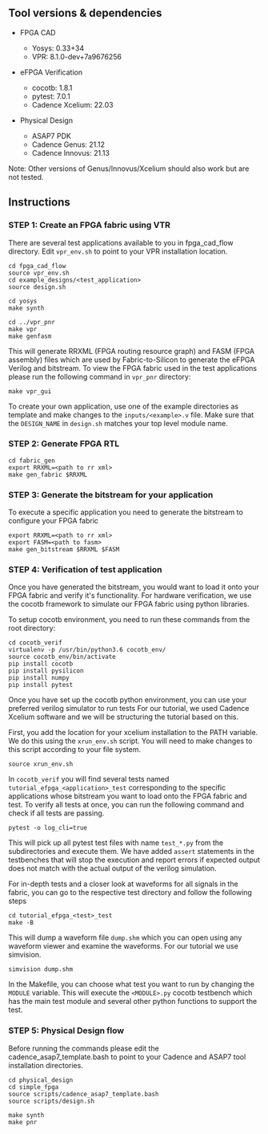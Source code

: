 ## Tool versions & dependencies

* FPGA CAD
    * Yosys: 0.33+34
    * VPR: 8.1.0-dev+7a9676256

* eFPGA Verification
    * cocotb: 1.8.1
    * pytest: 7.0.1
    * Cadence Xcelium: 22.03

* Physical Design
    * ASAP7 PDK 
    * Cadence Genus: 21.12
    * Cadence Innovus: 21.13

Note: Other versions of Genus/Innovus/Xcelium should also work but are not tested.


## Instructions


### STEP 1: Create an FPGA fabric using VTR 
There are several test applications available to you in fpga_cad_flow directory. Edit `vpr_env.sh` to point to your VPR installation location.

```command
cd fpga_cad_flow
source vpr_env.sh
cd example_designs/<test_application>
source design.sh

cd yosys
make synth

cd ../vpr_pnr
make vpr
make genfasm
```

This will generate RRXML (FPGA routing resource graph)  and FASM (FPGA assembly) files which are used by Fabric-to-Silicon to generate the eFPGA Verilog and bitstream. To view the FPGA fabric used in the test applications please run the following command in `vpr_pnr` directory:

```command
make vpr_gui
```

To create your own application, use one of the example directories as template and make changes to the `inputs/<example>.v` file. Make sure that the `DESIGN_NAME` in `design.sh` matches your top level module name.

### STEP 2: Generate FPGA RTL

```command
cd fabric_gen
export RRXML=<path to rr xml>
make gen_fabric $RRXML
```


### STEP 3: Generate the bitstream for your application
To execute a specific application you need to generate the bitstream to configure your FPGA fabric

```command
export RRXML=<path to rr xml>
export FASM=<path to fasm>
make gen_bitstream $RRXML $FASM
```

### STEP 4: Verification of test application

Once you have generated the bitstream, you would want to load it onto your FPGA fabric and verify it's functionality.
For hardware verification, we use the cocotb framework to simulate our FPGA fabric using python libraries.

To setup cocotb environment, you need to run these commands from the root directory:
```command
cd cocotb_verif
virtualenv -p /usr/bin/python3.6 cocotb_env/
source cocotb_env/bin/activate
pip install cocotb
pip install pysilicon
pip install numpy
pip install pytest
```
Once you have set up the cocotb python environment, you can use your preferred verilog simulator to run tests
For our tutorial, we used Cadence Xcelium software and we will be structuring the tutorial based on this.

First, you add the location for your xcelium installation to the PATH variable. We do this using the `xrun_env.sh` script. You will need to make changes to this script according to your file system.

```command
source xrun_env.sh
```

In `cocotb_verif` you will find several tests named `tutorial_efpga_<application>_test` corresponding to the specific applications whose bitstream you want to load onto the FPGA fabric and test.
To verify all tests at once, you can run the following command and check if all tests are passing.

```command
pytest -o log_cli=true
```

This will pick up all pytest test files with name `test_*.py` from the subdirectories and execute them. We have added `assert` statements in the testbenches that will stop the execution and report errors if expected output does not match with the actual output of the verilog simulation.

For in-depth tests and a closer look at waveforms for all signals in the fabric, you can go to the respective test directory and follow the following steps

```command
cd tutorial_efpga_<test>_test
make -B
```

This will dump a waveform file `dump.shm` which you can open using any waveform viewer and examine the waveforms. For our tutorial we use simvision.

```command
simvision dump.shm
```

In the Makefile, you can choose what test you want to run by changing the `MODULE` variable. This will execute the `<MODULE>.py` cocotb testbench which has the main test module and several other python functions to support the test.

### STEP 5: Physical Design flow

Before running the commands please edit the cadence_asap7_template.bash to point to your Cadence and ASAP7 tool installation directories.


```command
cd physical_design
cd simple_fpga
source scripts/cadence_asap7_template.bash
source scripts/design.sh

make synth
make pnr
``` 


